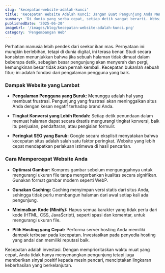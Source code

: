 ```yaml
---
slug: 'kecepatan-website-adalah-kunci'
title: 'Kecepatan Website Adalah Kunci: Jangan Buat Pengunjung Anda Menunggu'
summary: 'Di dunia yang serba cepat, setiap detik sangat berarti. Website yang lambat tidak hanya membuat pengunjung frustrasi, tetapi juga dapat merusak peringkat SEO Anda secara signifikan.'
publishedDate: '2025-06-20'
imageUrl: '/images/blog/kecepatan-website-adalah-kunci.png'
category: 'Pengembangan Web'
---
```


Perhatian manusia lebih pendek dari seekor ikan mas. Pernyataan ini mungkin berlebihan, tetapi di dunia digital, ini terasa benar. Studi secara konsisten menunjukkan bahwa jika sebuah halaman tidak dimuat dalam beberapa detik, sebagian besar pengunjung akan menyerah dan pergi, kemungkinan besar tidak akan pernah kembali. Kecepatan bukanlah sebuah fitur; ini adalah fondasi dari pengalaman pengguna yang baik.

### Dampak Website yang Lambat

* **Pengalaman Pengguna yang Buruk:** Menunggu adalah hal yang membuat frustrasi. Pengunjung yang frustrasi akan meninggalkan situs Anda dengan kesan negatif terhadap brand Anda.

* **Tingkat Konversi yang Lebih Rendah:** Setiap detik penundaan dalam memuat halaman dapat secara drastis mengurangi tingkat konversi, baik itu penjualan, pendaftaran, atau pengisian formulir.
* **Peringkat SEO yang Buruk:** Google secara eksplisit menyatakan bahwa kecepatan situs adalah salah satu faktor peringkat. Website yang lebih cepat mendapatkan perlakuan istimewa di hasil pencarian.

### Cara Mempercepat Website Anda

* **Optimasi Gambar:** Kompres gambar sebelum mengunggahnya untuk mengurangi ukuran file tanpa mengorbankan kualitas secara signifikan. Gunakan format gambar modern seperti WebP.

* **Gunakan Caching:** Caching menyimpan versi statis dari situs Anda, sehingga tidak perlu membangun halaman dari awal setiap kali ada pengunjung.

* **Minimalkan Kode (Minify):** Hapus semua karakter yang tidak perlu dari kode (HTML, CSS, JavaScript), seperti spasi dan komentar, untuk mengurangi ukuran file.
* **Pilih Hosting yang Cepat:** Performa server hosting Anda memiliki dampak terbesar pada kecepatan. Investasikan pada penyedia hosting yang andal dan memiliki reputasi baik.

Kecepatan adalah investasi. Dengan memprioritaskan waktu muat yang cepat, Anda tidak hanya menyenangkan pengunjung tetapi juga memberikan sinyal positif kepada mesin pencari, menciptakan lingkaran keberhasilan yang berkelanjutan.
